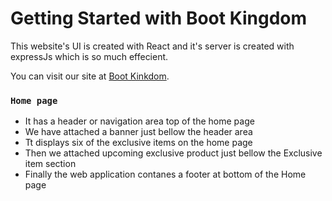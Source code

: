 # Getting Started with Boot Kingdom

This website's UI is created with React and it's server is created with expressJs which is so much effecient.

You can visit our site at [Boot Kinkdom](https://boot-kingdom.web.app/).

### `Home page`

  * It has a header or navigation area top of the home page
  * We have attached a banner just bellow the header area
  * Tt displays six of the exclusive items on the home page
  * Then we attached upcoming exclusive product just bellow the Exclusive item section
  * Finally the web application contanes a footer at bottom of the Home page

